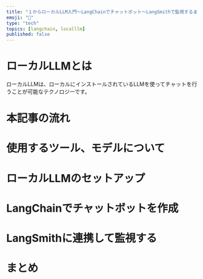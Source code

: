 ```yaml
---
title: "１からローカルLLM入門～LangChainでチャットボット～LangSmithで監視するまで"
emoji: "👏"
type: "tech"
topics: [langchain, localllm]
published: false
---
```



# ローカルLLMとは

ローカルLLMは、ローカルにインストールされているLLMを使ってチャットを行うことが可能なテクノロジーです。

# 本記事の流れ

# 使用するツール、モデルについて

# ローカルLLMのセットアップ

# LangChainでチャットボットを作成

# LangSmithに連携して監視する

# まとめ



